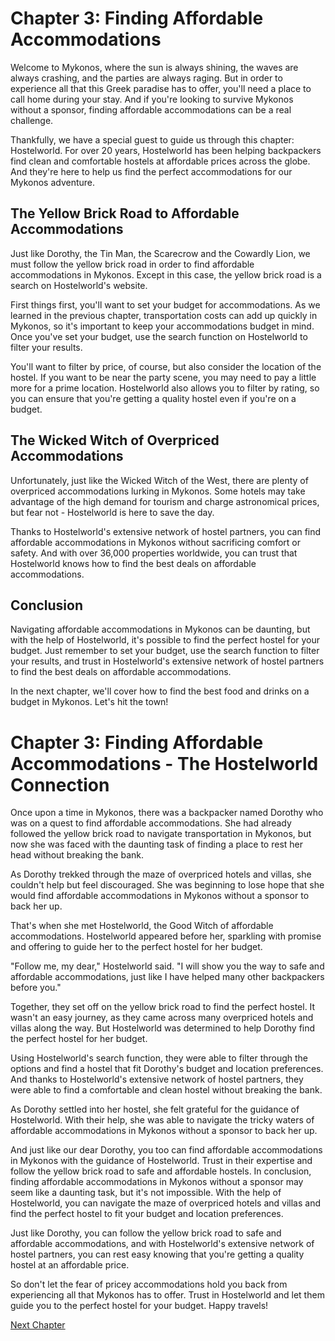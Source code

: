 # Chapter 3: Finding Affordable Accommodations

Welcome to Mykonos, where the sun is always shining, the waves are always crashing, and the parties are always raging. But in order to experience all that this Greek paradise has to offer, you'll need a place to call home during your stay. And if you're looking to survive Mykonos without a sponsor, finding affordable accommodations can be a real challenge.

Thankfully, we have a special guest to guide us through this chapter: Hostelworld. For over 20 years, Hostelworld has been helping backpackers find clean and comfortable hostels at affordable prices across the globe. And they're here to help us find the perfect accommodations for our Mykonos adventure.

## The Yellow Brick Road to Affordable Accommodations

Just like Dorothy, the Tin Man, the Scarecrow and the Cowardly Lion, we must follow the yellow brick road in order to find affordable accommodations in Mykonos. Except in this case, the yellow brick road is a search on Hostelworld's website.

First things first, you'll want to set your budget for accommodations. As we learned in the previous chapter, transportation costs can add up quickly in Mykonos, so it's important to keep your accommodations budget in mind. Once you've set your budget, use the search function on Hostelworld to filter your results.

You'll want to filter by price, of course, but also consider the location of the hostel. If you want to be near the party scene, you may need to pay a little more for a prime location. Hostelworld also allows you to filter by rating, so you can ensure that you're getting a quality hostel even if you're on a budget.

## The Wicked Witch of Overpriced Accommodations

Unfortunately, just like the Wicked Witch of the West, there are plenty of overpriced accommodations lurking in Mykonos. Some hotels may take advantage of the high demand for tourism and charge astronomical prices, but fear not - Hostelworld is here to save the day.

Thanks to Hostelworld's extensive network of hostel partners, you can find affordable accommodations in Mykonos without sacrificing comfort or safety. And with over 36,000 properties worldwide, you can trust that Hostelworld knows how to find the best deals on affordable accommodations.

## Conclusion

Navigating affordable accommodations in Mykonos can be daunting, but with the help of Hostelworld, it's possible to find the perfect hostel for your budget. Just remember to set your budget, use the search function to filter your results, and trust in Hostelworld's extensive network of hostel partners to find the best deals on affordable accommodations.

In the next chapter, we'll cover how to find the best food and drinks on a budget in Mykonos. Let's hit the town!
# Chapter 3: Finding Affordable Accommodations - The Hostelworld Connection

Once upon a time in Mykonos, there was a backpacker named Dorothy who was on a quest to find affordable accommodations. She had already followed the yellow brick road to navigate transportation in Mykonos, but now she was faced with the daunting task of finding a place to rest her head without breaking the bank.

As Dorothy trekked through the maze of overpriced hotels and villas, she couldn't help but feel discouraged. She was beginning to lose hope that she would find affordable accommodations in Mykonos without a sponsor to back her up.

That's when she met Hostelworld, the Good Witch of affordable accommodations. Hostelworld appeared before her, sparkling with promise and offering to guide her to the perfect hostel for her budget.

"Follow me, my dear," Hostelworld said. "I will show you the way to safe and affordable accommodations, just like I have helped many other backpackers before you."

Together, they set off on the yellow brick road to find the perfect hostel. It wasn't an easy journey, as they came across many overpriced hotels and villas along the way. But Hostelworld was determined to help Dorothy find the perfect hostel for her budget.

Using Hostelworld's search function, they were able to filter through the options and find a hostel that fit Dorothy's budget and location preferences. And thanks to Hostelworld's extensive network of hostel partners, they were able to find a comfortable and clean hostel without breaking the bank.

As Dorothy settled into her hostel, she felt grateful for the guidance of Hostelworld. With their help, she was able to navigate the tricky waters of affordable accommodations in Mykonos without a sponsor to back her up.

And just like our dear Dorothy, you too can find affordable accommodations in Mykonos with the guidance of Hostelworld. Trust in their expertise and follow the yellow brick road to safe and affordable hostels.
In conclusion, finding affordable accommodations in Mykonos without a sponsor may seem like a daunting task, but it's not impossible. With the help of Hostelworld, you can navigate the maze of overpriced hotels and villas and find the perfect hostel to fit your budget and location preferences.

Just like Dorothy, you can follow the yellow brick road to safe and affordable accommodations, and with Hostelworld's extensive network of hostel partners, you can rest easy knowing that you're getting a quality hostel at an affordable price.

So don't let the fear of pricey accommodations hold you back from experiencing all that Mykonos has to offer. Trust in Hostelworld and let them guide you to the perfect hostel for your budget. Happy travels!


[Next Chapter](04_Chapter04.md)